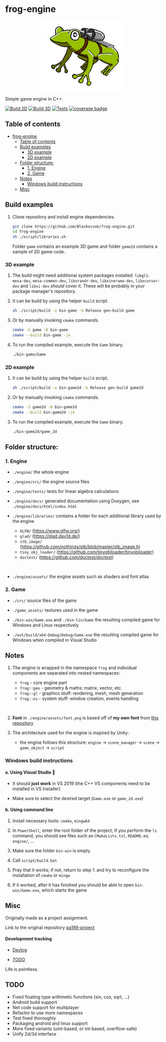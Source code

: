 # frog-engine

<div align="center">
    <a href="https://github.com/Bleskocvok/frog-engine">
        <img width="275" height="227" src="frog.png" alt="frog illustration">
    </a>
    <!-- ![Illustration](frog.png) -->
</div>



Simple game engine in C++.

[![Build 2D](https://github.com/Bleskocvok/frog-engine/actions/workflows/build.yml/badge.svg)](https://github.com/Bleskocvok/frog-engine/actions/workflows/build.yml)
[![Build 3D](https://github.com/Bleskocvok/frog-engine/actions/workflows/build-3d.yml/badge.svg)](https://github.com/Bleskocvok/frog-engine/actions/workflows/build-3d.yml)
[![Tests](https://github.com/Bleskocvok/frog-engine/actions/workflows/test.yml/badge.svg)](https://github.com/Bleskocvok/frog-engine/actions/workflows/test.yml)
[![coverage badge](https://img.shields.io/endpoint?url=https://raw.githubusercontent.com/wiki/Bleskocvok/frog-engine/lines.md)](https://github.com/Bleskocvok/frog-engine/actions/workflows/loc.yml)


## Table of contents

-   [frog-engine](#frog-engine)
    -   [Table of contents](#table-of-contents)
    -   [Build examples](#build-examples)
        -   [3D example](#3d-example)
        -   [2D example](#2d-example)
    -   [Folder structure:](#folder-structure)
        -   [1. Engine](#1-engine)
        -   [2. Game](#2-game)
    -   [Notes](#notes)
        -   [Windows build
            instructions](#windows-build-instructions)
    -   [Misc](#misc)


## Build examples

1. Clone repository and install engine dependencies.

    ```sh
    git clone https://github.com/Bleskocvok/frog-engine.git
    cd frog-engine
    sh ./script/libraries.sh
    ```

    Folder `game` contains an example 3D game and folder `game2d` contains a sample of
    2D game code.

### 3D example

1. The build might need additional system packages installed:
`libgl1-mesa-dev`, `mesa-common-dev`, `libxrandr-dev`, `libxinerama-dev`, `libxcursor-dev` and
`libxi-dev` *should* cover it. These will be probably in your package manager's repository.

2. It can be build by using the helper `build` script.

    ```sh
    sh ./script/build -o bin-game -b Release gen-build game
    ```

3. Or by manually invoking `cmake` commands.

    ```sh
    cmake -S game -B bin-game
    cmake --build bin-game -j4
    ```

4. To run the compiled example, execute the `Game` binary.

    ```sh
    ./bin-game/Game
    ```

### 2D example

1. It can be build by using the helper `build` script.

    ```sh
    sh ./script/build -o bin-game2d -b Release gen-build game2d
    ```

2. Or by manually invoking `cmake` commands.

    ```sh
    cmake -S game2d -B bin-game2d
    cmake --build bin-game2d -j4
    ```

3. To run the compiled example, execute the `Game` binary.

    ```sh
    ./bin-game2d/game_2d
    ```


## Folder structure:

### 1. Engine

- `./engine/`
    the whole engine

- `./engine/src/`
    the engine source files

- `./engine/tests/`
    tests for linear algebra calculations

- `./engine/docs/`
    generated documentation using Doxygen, see
    `./engine/docs/html/index.html`

- `./engine/libraries/`
    contains a folder for each additional library used by the engine

    - `GLFW/` (https://www.glfw.org/)
    - `glad/` (https://glad.dav1d.de/)
    - `stb_image/` (https://github.com/nothings/stb/blob/master/stb_image.h)
    - `tiny_obj_loader/` (https://github.com/tinyobjloader/tinyobjloader)
    - `doctest/` (https://github.com/doctest/doctest)
<br>

- `./engine/assets/`
    the engine assets such as shaders and font atlas

### 2. Game

- `./src/`
    source files of the game

- `./game_assets/`
    textures used in the game

- `./bin-win/Game.exe` and `./bin-lin/Game`
    the resulting compiled game for Windows and Linux respectively

- `./out/build/x64-Debug/Debug/Game.exe`
    the resulting compiled game for Windows when compiled in Visual Studio

## Notes

1. The engine is wrapped in the namespace `frog` and individual
    components are separated into nested namespaces:

    - `frog` - core engine part
    - `frog::geo` - geometry & maths: matrix, vector, etc.
    - `frog::gl` - graphics stuff: rendering, mesh, mesh generation
    - `frog::os` - system stuff: window creation, events handling
<br>

2. **Font** in `./engine/assets/font.png` is based off of **my own font** from
    [this repository](https://github.com/Bleskocvok/project_jumpy_tanx/blob/main/models/beautifont.png)

3. The architecture used for the engine is inspired by Unity:
    - the engine follows this structure:
    `engine` -> `scene_manager` -> `scene` -> `game_object` -> `script`

### Windows build instructions

#### a. Using Visual Studio 🤮

- It should **just work** in VS 2019 (the C++ VS
    components need to be installed in VS Installer)

- Make sure to select the desired target (`Game.exe` or `game_2d.exe`)

#### b. Using command line

1. Install necessary tools: `cmake`, `mingw64`

2. In `PowerShell`, enter the root folder of the project;
    If you perform the `ls` command, you should see files
    such as `CMakeLists.txt`, `README.md`, `engine/`, ...

3. Make sure the folder `bin-win` is empty

4. Call `script/build.bat`

5. Pray that it works; if not, return to step 1. and try to reconfigure
    the installation of `cmake` or `mingw`

6. If it worked, after it has finished you should be able to open
    `bin-win/Game.exe`, which starts the game

<!--
### Linux (Ubuntu)

1. Install `cmake` and `gcc`/`clang`

2. Install these packages and hope that it covers all
    necessary dependencies:
    - `sudo apt install libgl1-mesa-dev`
    - `sudo apt install mesa-common-dev`
    - `sudo apt install libxrandr-dev libxinerama-dev libxcursor-dev libxi-dev`
<br>

3. In `shell` enter the root folder of the project;
    If you perform the `ls` command, you should see files
    such as `CMakeLists.txt`, `README.md`, `engine/`, ...

4. Call `script/build.sh`

5. After it has finished you should be able to execute `bin-lin/Game`,
    which starts the game -->

## Misc

Originally made as a project assignment.

Link to the original repository [pa199-project](https://gitlab.fi.muni.cz/xbrablik/pa199-project)

#### Development tracking

- [Devlog](devlog.md)

- [TODO](TODO.md)


Life is pointless.

## TODO

- Fixed floating type arithmetic functions (sin, cos, sqrt, …)
- Android build support
- Net code support for multiplayer
- Refactor to use more namespaces
- Test fixed thoroughly
- Packaging android and linux support
- More fixed variants (uint-based, or int-based, overflow-safe)
- Unify 2d/3d interface
